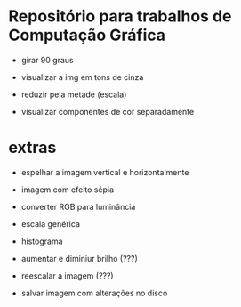 # Repositório para trabalhos de Computação Gráfica

- girar 90 graus
- visualizar a img em tons de cinza

- reduzir pela metade (escala)
- visualizar componentes de cor separadamente

# extras 
- espelhar a imagem vertical e horizontalmente
- imagem com efeito sépia
- converter RGB para luminância

- escala genérica
- histograma
- aumentar e diminiur brilho (???)
- reescalar a imagem (???)
- salvar imagem com alterações no disco
